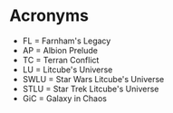 # Acronyms

* FL = Farnham's Legacy
* AP = Albion Prelude
* TC = Terran Conflict
* LU = Litcube's Universe
* SWLU = Star Wars Litcube's Universe
* STLU = Star Trek Litcube's Universe
* GiC = Galaxy in Chaos
